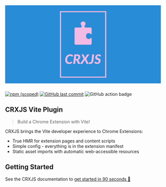 # ![CRXJS](./banner-github.png)

[![npm (scoped)](https://img.shields.io/npm/v/rollup-plugin-chrome-extension.svg)](https://www.npmjs.com/package/rollup-plugin-chrome-extension)
[![GitHub last commit](https://img.shields.io/github/last-commit/crxjs/chrome-extension-tools.svg?logo=github)](https://github.com/crxjs/rollup-plugin-chrome-extension)
![GitHub action badge](https://github.com/crxjs/chrome-extension-tools/actions/workflows/vite-plugin.yml/badge.svg)

## CRXJS Vite Plugin

> Build a Chrome Extension with Vite!

CRXJS brings the Vite developer experience to Chrome Extensions:

- True HMR for extension pages and content scripts
- Simple config - everything is in the extension manifest
- Static asset imports with automatic web-accessible resources

## Getting Started

See the CRXJS documentation to
[get started in 90 seconds 🚀](https://crxjs.dev/vite-plugin)
